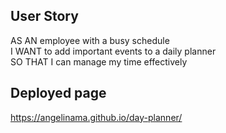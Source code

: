 ## User Story
AS AN employee with a busy schedule  
I WANT to add important events to a daily planner  
SO THAT I can manage my time effectively  


## Deployed page
https://angelinama.github.io/day-planner/
